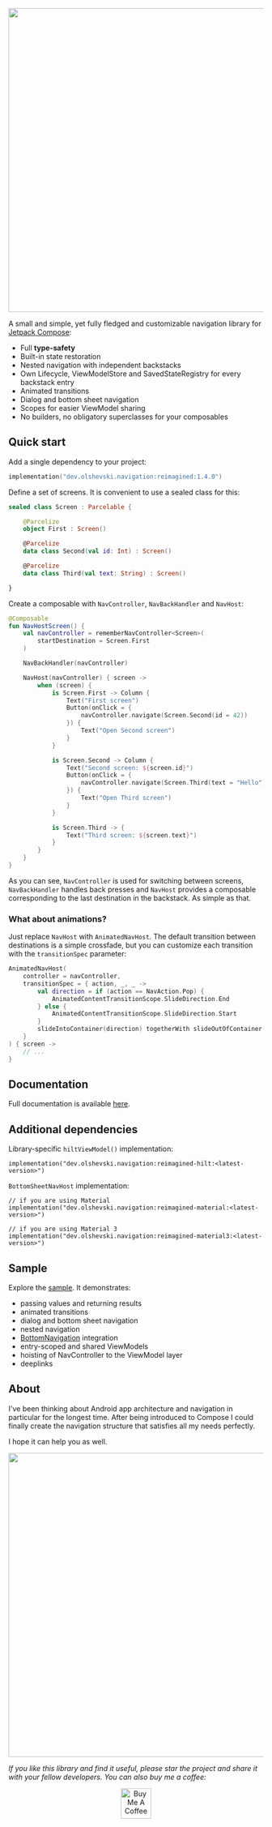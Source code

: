 <p align="center">
    <img width="600" src="https://user-images.githubusercontent.com/5606565/234915659-afe98551-5439-4381-aab5-5147fcb8e079.svg" />
</p>

A small and simple, yet fully fledged and customizable navigation library for [Jetpack Compose](https://developer.android.com/jetpack/compose):

- Full **type-safety**
- Built-in state restoration
- Nested navigation with independent backstacks
- Own Lifecycle, ViewModelStore and SavedStateRegistry for every backstack entry
- Animated transitions
- Dialog and bottom sheet navigation
- Scopes for easier ViewModel sharing 
- No builders, no obligatory superclasses for your composables

## Quick start

Add a single dependency to your project:

```kotlin
implementation("dev.olshevski.navigation:reimagined:1.4.0")
```

Define a set of screens. It is convenient to use a sealed class for this:

```kotlin
sealed class Screen : Parcelable {

    @Parcelize
    object First : Screen()

    @Parcelize
    data class Second(val id: Int) : Screen()

    @Parcelize
    data class Third(val text: String) : Screen()

}
```

Create a composable with `NavController`, `NavBackHandler` and `NavHost`:

```kotlin
@Composable
fun NavHostScreen() {
    val navController = rememberNavController<Screen>(
        startDestination = Screen.First
    )

    NavBackHandler(navController)

    NavHost(navController) { screen ->
        when (screen) {
            is Screen.First -> Column {
                Text("First screen")
                Button(onClick = {
                    navController.navigate(Screen.Second(id = 42))
                }) {
                    Text("Open Second screen")
                }
            }

            is Screen.Second -> Column {
                Text("Second screen: ${screen.id}")
                Button(onClick = {
                    navController.navigate(Screen.Third(text = "Hello"))
                }) {
                    Text("Open Third screen")
                }
            }

            is Screen.Third -> {
                Text("Third screen: ${screen.text}")
            }
        }
    }
}
```

As you can see, `NavController` is used for switching between screens, `NavBackHandler` handles back presses and `NavHost` provides a composable corresponding to the last destination in the backstack. As simple as that.

### What about animations?

Just replace `NavHost` with `AnimatedNavHost`. The default transition between destinations is a simple crossfade, but you can customize each transition with the `transitionSpec` parameter:

```kotlin
AnimatedNavHost(
    controller = navController,
    transitionSpec = { action, _, _ ->
        val direction = if (action == NavAction.Pop) {
            AnimatedContentTransitionScope.SlideDirection.End
        } else {
            AnimatedContentTransitionScope.SlideDirection.Start
        }
        slideIntoContainer(direction) togetherWith slideOutOfContainer(direction)
    }
) { screen ->
    // ...
}
```

## Documentation

Full documentation is available [here](https://olshevski.github.io/compose-navigation-reimagined).

## Additional dependencies

Library-specific `hiltViewModel()` implementation:

```koltin
implementation("dev.olshevski.navigation:reimagined-hilt:<latest-version>")
```

`BottomSheetNavHost` implementation:

```koltin
// if you are using Material
implementation("dev.olshevski.navigation:reimagined-material:<latest-version>")

// if you are using Material 3
implementation("dev.olshevski.navigation:reimagined-material3:<latest-version>")
```

## Sample

Explore the [sample](https://github.com/olshevski/compose-navigation-reimagined/tree/main/sample). It demonstrates:

- passing values and returning results
- animated transitions
- dialog and bottom sheet navigation
- nested navigation
- [BottomNavigation](https://developer.android.com/reference/kotlin/androidx/compose/material/package-summary#BottomNavigation(androidx.compose.ui.Modifier,androidx.compose.ui.graphics.Color,androidx.compose.ui.graphics.Color,androidx.compose.ui.unit.Dp,kotlin.Function1)) integration
- entry-scoped and shared ViewModels
- hoisting of NavController to the ViewModel layer
- deeplinks

## About

I've been thinking about Android app architecture and navigation in particular for the longest time. After being introduced to Compose I could finally create the navigation structure that satisfies all my needs perfectly.

I hope it can help you as well.

<p align="center">
    <img width="600" src="https://user-images.githubusercontent.com/5606565/227801130-39bee5cf-cf75-47c1-8791-f7753b5c7c0d.svg" />
</p>

*If you like this library and find it useful, please star the project and share it with your fellow developers. You can also buy me a coffee:*

<p align="center"><a href="https://www.buymeacoffee.com/olshevski" target="_blank"><img src="https://cdn.buymeacoffee.com/buttons/v2/default-yellow.png" alt="Buy Me A Coffee" height="60px"></a></p>
